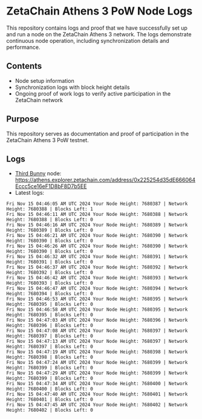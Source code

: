 # ZetaChain Athens 3 PoW Node Logs
This repository contains logs and proof that we have successfully set up and run a node on the ZetaChain Athens 3 network. The logs demonstrate continuous node operation, including synchronization details and performance.

## Contents
- Node setup information
- Synchronization logs with block height details
- Ongoing proof of work logs to verify active participation in the ZetaChain network

## Purpose
This repository serves as documentation and proof of participation in the ZetaChain Athens 3 PoW testnet.

## Logs

- [Third Bunny](https://thirdbunny.xyz/) node: https://athens.explorer.zetachain.com/address/0x225254d35dE666064Eccc5ce16eF1D8bF8D7b5EE
- Latest logs:
```
Fri Nov 15 04:46:05 AM UTC 2024 Your Node Height: 7680387 | Network Height: 7680388 | Blocks Left: 1
Fri Nov 15 04:46:11 AM UTC 2024 Your Node Height: 7680388 | Network Height: 7680388 | Blocks Left: 0
Fri Nov 15 04:46:16 AM UTC 2024 Your Node Height: 7680389 | Network Height: 7680389 | Blocks Left: 0
Fri Nov 15 04:46:21 AM UTC 2024 Your Node Height: 7680390 | Network Height: 7680390 | Blocks Left: 0
Fri Nov 15 04:46:26 AM UTC 2024 Your Node Height: 7680390 | Network Height: 7680390 | Blocks Left: 0
Fri Nov 15 04:46:32 AM UTC 2024 Your Node Height: 7680391 | Network Height: 7680391 | Blocks Left: 0
Fri Nov 15 04:46:37 AM UTC 2024 Your Node Height: 7680392 | Network Height: 7680392 | Blocks Left: 0
Fri Nov 15 04:46:42 AM UTC 2024 Your Node Height: 7680393 | Network Height: 7680393 | Blocks Left: 0
Fri Nov 15 04:46:47 AM UTC 2024 Your Node Height: 7680394 | Network Height: 7680394 | Blocks Left: 0
Fri Nov 15 04:46:53 AM UTC 2024 Your Node Height: 7680395 | Network Height: 7680395 | Blocks Left: 0
Fri Nov 15 04:46:58 AM UTC 2024 Your Node Height: 7680395 | Network Height: 7680395 | Blocks Left: 0
Fri Nov 15 04:47:03 AM UTC 2024 Your Node Height: 7680396 | Network Height: 7680396 | Blocks Left: 0
Fri Nov 15 04:47:08 AM UTC 2024 Your Node Height: 7680397 | Network Height: 7680397 | Blocks Left: 0
Fri Nov 15 04:47:13 AM UTC 2024 Your Node Height: 7680397 | Network Height: 7680397 | Blocks Left: 0
Fri Nov 15 04:47:19 AM UTC 2024 Your Node Height: 7680398 | Network Height: 7680398 | Blocks Left: 0
Fri Nov 15 04:47:24 AM UTC 2024 Your Node Height: 7680399 | Network Height: 7680399 | Blocks Left: 0
Fri Nov 15 04:47:29 AM UTC 2024 Your Node Height: 7680399 | Network Height: 7680399 | Blocks Left: 0
Fri Nov 15 04:47:34 AM UTC 2024 Your Node Height: 7680400 | Network Height: 7680400 | Blocks Left: 0
Fri Nov 15 04:47:40 AM UTC 2024 Your Node Height: 7680401 | Network Height: 7680401 | Blocks Left: 0
Fri Nov 15 04:47:45 AM UTC 2024 Your Node Height: 7680402 | Network Height: 7680402 | Blocks Left: 0
```
